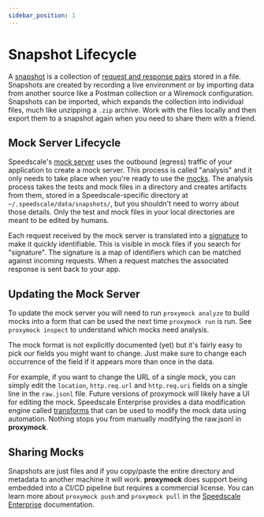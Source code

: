 ```yaml
---
sidebar_position: 1
---
```


# Snapshot Lifecycle

A [snapshot](/reference/glossary.md#snapshot) is a collection of [request and response pairs](/reference/glossary.md#rrpair) stored in a file. Snapshots are created by recording a live environment or by importing data from another source like a Postman collection or a Wiremock configuration. Snapshots can be imported, which expands the collection into individual files, much like unzipping a `.zip` archive. Work with the files locally and then export them to a snapshot again when you need to share them with a friend.

## Mock Server Lifecycle

Speedscale's [mock server](/reference/glossary.md#mock-server) uses the outbound (egress) traffic of your application to create a mock server. This process is called "analysis" and it only needs to take place when you're ready to use the [mocks](/reference/glossary.md#mock). The analysis process takes the tests and mock files in a directory and creates artifacts from them, stored in a Speedscale-specific directory at `~/.speedscale/data/snapshots/`, but you shouldn't need to worry about those details. Only the test and mock files in your local directories are meant to be edited by humans.

Each request received by the mock server is translated into a [signature](/proxymock/reference/signature/) to make it quickly identifiable. This is visible in mock files if you search for "signature". The signature is a map of identifiers which can be matched against incoming requests. When a request matches the associated response is sent back to your app.

## Updating the Mock Server

To update the mock server you will need to run `proxymock analyze` to build mocks into a form that can be used the next time `proxymock run` is run. See `proxymock inspect` to understand which mocks need analysis.

The mock format is not explicitly documented (yet) but it's fairly easy to pick our fields you might want to change. Just make sure to change each occurrence of the field if it appears more than once in the data.

For example, if you want to change the URL of a single mock, you can simply edit the `location`, `http.req.url` and `http.req.uri` fields on a single line in the `raw.jsonl` file. Future versions of proxymock will likely have a UI for editing the mock. Speedscale Enterprise provides a data modification engine called [transforms](../../transform/overview.md) that can be used to modify the mock data using automation. Nothing stops you from manually modifying the raw.jsonl in **proxymock**.

## Sharing Mocks

Snapshots are just files and if you copy/paste the entire directory and metadata to another machine it will work. **proxymock** does support being embedded into a CI/CD pipeline but requires a commercial license. You can learn more about `proxymock push` and `proxymock pull` in the [Speedscale Enterprise](../../intro.md) documentation.
